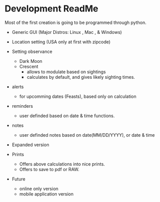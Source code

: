 # Development ReadMe

Most of the first creation is going to be programmed through python.

- Generic GUI (Major Distros: Linux , Mac , & Windows)
- Location setting (USA only at first with zipcode)
- Setting observance
  - Dark Moon
  - Crescent
    - allows to modulate based on sightings
    - calculates by default, and gives likely sighting times.
- alerts
  - for upcomming dates (Feasts), based only on calculation
- reminders
  - user definded based on date & time functions.
- notes
    - user definded notes based on date(MM/DD/YYYY), or date & time
- Expanded version
 - Prints
   - Offers above calculations into nice prints.
   - Offers to save to pdf or RAW.

- Future
  - online only version
  - mobile application version
